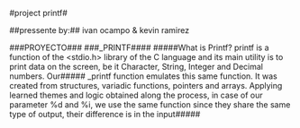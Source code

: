 #project printf#

##pressente by:## ivan ocampo & kevin ramirez

###PROYECTO### ###_PRINTF####
#####What is Printf? printf is a function of the <stdio.h> library of the C language and its main utility is to print data on the screen, be it Character, String, Integer and Decimal numbers. Our##### _printf function emulates this same function. It was created from structures, variadic functions, pointers and arrays. Applying learned themes and logic obtained along the process, in case of our parameter %d and %i, we use the same function since they share the same type of output, their difference is in the input#####

